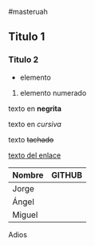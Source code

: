 #masteruah

## Titulo 1

### Titulo 2

- elemento

1. elemento numerado

texto en **negrita**

texto en *cursiva*

texto ~~tachado~~

[texto del enlace](http://www.google.com)

| Nombre  | GITHUB      |
|---------|-------------|
|  Jorge  |             |
|  Ángel  |             |
|  Miguel |             |


Adios
